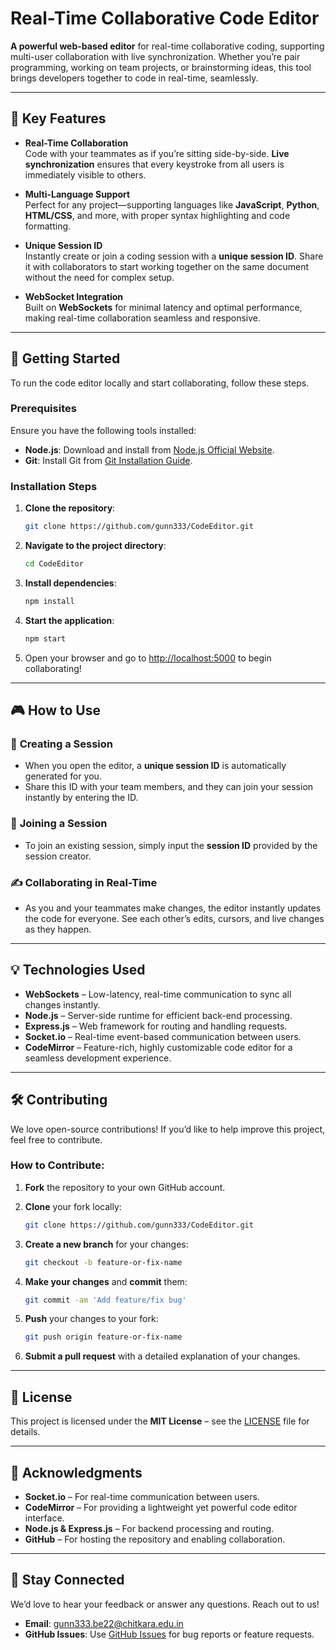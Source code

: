 # Real-Time Collaborative Code Editor

**A powerful web-based editor** for real-time collaborative coding, supporting multi-user collaboration with live synchronization. Whether you’re pair programming, working on team projects, or brainstorming ideas, this tool brings developers together to code in real-time, seamlessly.

---

## 🌟 **Key Features**

- **Real-Time Collaboration**  
  Code with your teammates as if you’re sitting side-by-side. **Live synchronization** ensures that every keystroke from all users is immediately visible to others.

- **Multi-Language Support**  
  Perfect for any project—supporting languages like **JavaScript**, **Python**, **HTML/CSS**, and more, with proper syntax highlighting and code formatting.

- **Unique Session ID**  
  Instantly create or join a coding session with a **unique session ID**. Share it with collaborators to start working together on the same document without the need for complex setup.

- **WebSocket Integration**  
  Built on **WebSockets** for minimal latency and optimal performance, making real-time collaboration seamless and responsive.

---

## 🚀 **Getting Started**

To run the code editor locally and start collaborating, follow these steps.

### **Prerequisites**

Ensure you have the following tools installed:

- **Node.js**: Download and install from [Node.js Official Website](https://nodejs.org/).
- **Git**: Install Git from [Git Installation Guide](https://git-scm.com/book/en/v2/Getting-Started-Installing-Git).

### **Installation Steps**

1. **Clone the repository**:
   ```bash
   git clone https://github.com/gunn333/CodeEditor.git
   ```

2. **Navigate to the project directory**:
   ```bash
   cd CodeEditor
   ```

3. **Install dependencies**:
   ```bash
   npm install
   ```

4. **Start the application**:
   ```bash
   npm start
   ```

5. Open your browser and go to [http://localhost:5000](http://localhost:5000) to begin collaborating!

---

## 🎮 **How to Use**

### 📑 **Creating a Session**

- When you open the editor, a **unique session ID** is automatically generated for you.
- Share this ID with your team members, and they can join your session instantly by entering the ID.

### 🔗 **Joining a Session**

- To join an existing session, simply input the **session ID** provided by the session creator.

### ✍️ **Collaborating in Real-Time**

- As you and your teammates make changes, the editor instantly updates the code for everyone. See each other’s edits, cursors, and live changes as they happen.

---

## 💡 **Technologies Used**

- **WebSockets** – Low-latency, real-time communication to sync all changes instantly.
- **Node.js** – Server-side runtime for efficient back-end processing.
- **Express.js** – Web framework for routing and handling requests.
- **Socket.io** – Real-time event-based communication between users.
- **CodeMirror** – Feature-rich, highly customizable code editor for a seamless development experience.

---

## 🛠️ **Contributing**

We love open-source contributions! If you’d like to help improve this project, feel free to contribute.

### **How to Contribute:**

1. **Fork** the repository to your own GitHub account.
2. **Clone** your fork locally:
   ```bash
   git clone https://github.com/gunn333/CodeEditor.git
   ```

3. **Create a new branch** for your changes:
   ```bash
   git checkout -b feature-or-fix-name
   ```

4. **Make your changes** and **commit** them:
   ```bash
   git commit -am 'Add feature/fix bug'
   ```

5. **Push** your changes to your fork:
   ```bash
   git push origin feature-or-fix-name
   ```

6. **Submit a pull request** with a detailed explanation of your changes.

---

## 📝 **License**

This project is licensed under the **MIT License** – see the [LICENSE](LICENSE) file for details.

---

## 🙏 **Acknowledgments**

- **Socket.io** – For real-time communication between users.
- **CodeMirror** – For providing a lightweight yet powerful code editor interface.
- **Node.js & Express.js** – For backend processing and routing.
- **GitHub** – For hosting the repository and enabling collaboration.

---

## 📱 **Stay Connected**

We’d love to hear your feedback or answer any questions. Reach out to us!

- **Email**: gunn333.be22@chitkara.edu.in 
- **GitHub Issues**: Use [GitHub Issues](https://github.com/gunn333/CodeEditor/issues) for bug reports or feature requests.
